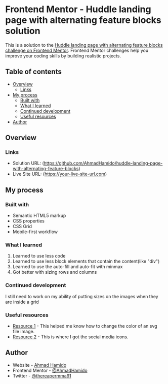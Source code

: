 # Frontend Mentor - Huddle landing page with alternating feature blocks solution

This is a solution to the [Huddle landing page with alternating feature blocks challenge on Frontend Mentor](https://www.frontendmentor.io/challenges/huddle-landing-page-with-alternating-feature-blocks-5ca5f5981e82137ec91a5100). Frontend Mentor challenges help you improve your coding skills by building realistic projects.

## Table of contents

- [Overview](#overview)
  - [Links](#links)
- [My process](#my-process)
  - [Built with](#built-with)
  - [What I learned](#what-i-learned)
  - [Continued development](#continued-development)
  - [Useful resources](#useful-resources)
- [Author](#author)

## Overview

### Links

- Solution URL: (https://github.com/AhmadHamido/huddle-landing-page-with-alternating-feature-blocks)
- Live Site URL: (https://your-live-site-url.com)

## My process

### Built with

- Semantic HTML5 markup
- CSS properties
- CSS Grid
- Mobile-first workflow

### What I learned

1. Learned to use less code
2. Learned to use less block elements that contain the content(like "div")
3. Learned to use the auto-fill and auto-fit with minmax
4. Got better with sizing rows and columns

### Continued development

I still need to work on my ability of putting sizes on the images when they are inside a grid

### Useful resources

- [Resource 1](https://stackoverflow.com/questions/52829623/how-to-make-a-color-white-using-filter-property-in-css) - This helped me know how to change the color of an svg file image.
- [Resource 2](https://icon-icons.com/) - This is where I got the social media icons.

## Author

- Website - [Ahmad Hamido](https://ahmadhamido.github.io/huddle-landing-page-with-alternating-feature-blocks/)
- Frontend Mentor - [@AhmadHamido](https://www.frontendmentor.io/profile/AhmadHamido)
- Twitter - [@thereapermma91](https://www.twitter.com/thereapermma91)
